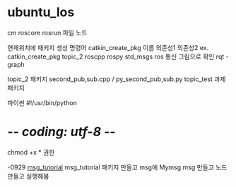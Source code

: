 # ubuntu_los
cm roscore
rosrun 파일 노드

현재위치에 패키지 생성 명령어 catkin_create_pkg 이름 의존성1 의존성2
ex. catkin_create_pkg topic_2 roscpp rospy std_msgs
ros 통신 그림으로 확인 rqt -graph 

topic_2 패키지 second_pub,sub.cpp / py_second_pub,sub.py
topic_test 과제 패키지

파이썬
#!/usr/bin/python
# -*- coding: utf-8 -*-

chmod +x * 권한

-0929
[msg_tutorial](./msg_tutorial/)
    msg_tutorial 패키지 만들고 msg에 Mymsg.msg 만들고 노드 만들고 실행해봄

